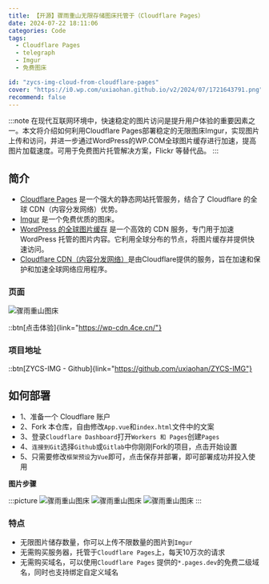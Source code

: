 ```yaml
---
title: 【开源】骤雨重山无限存储图床托管于（Cloudflare Pages）
date: 2024-07-22 18:11:06
categories: Code
tags:
  - Cloudflare Pages
  - telegraph
  - Imgur
  - 免费图床

id: "zycs-img-cloud-from-cloudflare-pages"
cover: "https://i0.wp.com/uxiaohan.github.io/v2/2024/07/1721643791.png"
recommend: false
---
```


:::note
在现代互联网环境中，快速稳定的图片访问是提升用户体验的重要因素之一。本文将介绍如何利用Cloudflare Pages部署稳定的无限图床Imgur，实现图片上传和访问，并进一步通过WordPress的WP.COM全球图片缓存进行加速，提高图片加载速度。可用于免费图片托管解决方案，Flickr 等替代品。
:::

## 简介

- [Cloudflare Pages](https://pages.cloudflare.com/) 是一个强大的静态网站托管服务，结合了 Cloudflare 的全球 CDN（内容分发网络）优势。
- [Imgur](https://imgur.com/) 是一个免费优质的图床。
- [WordPress 的全球图片缓存](https://01.wp.com/) 是一个高效的 CDN 服务，专门用于加速 WordPress 托管的图片内容。它利用全球分布的节点，将图片缓存并提供快速访问。
- [Cloudflare CDN（内容分发网络）](https://www.cloudflare.com/zh-cn/application-services/products/cdn/)是由Cloudflare提供的服务，旨在加速和保护和加速全球网络应用程序。

### 页面

![骤雨重山图床](https://i0.wp.com/uxiaohan.github.io/v2/2024/07/1721639712.png)

::btn[点击体验]{link="https://wp-cdn.4ce.cn/"}

### 项目地址

::btn[ZYCS-IMG - Github]{link="https://github.com/uxiaohan/ZYCS-IMG"}

## 如何部署

- 1、准备一个 Cloudflare 账户
- 2、Fork 本仓库，自由修改`App.vue`和`index.html`文件中的文案
- 3、登录`Cloudflare Dashboard`打开`Workers 和 Pages`创建`Pages`
- 4、`连接到Git`选择`Github`或`Gitlab`中你刚刚Fork的项目，点击开始设置
- 5、只需要修改`框架预设`为`Vue`即可，点击保存并部署，即可部署成功并投入使用

**图片步骤**

:::picture
![骤雨重山图床](https://i0.wp.com/uxiaohan.github.io/v2/2024/07/1721640641.png)
![骤雨重山图床](https://i0.wp.com/uxiaohan.github.io/v2/2024/07/1721640649.png)
![骤雨重山图床](https://i0.wp.com/uxiaohan.github.io/v2/2024/07/1721640656.png)
:::

### 特点

- 无限图片储存数量，你可以上传不限数量的图片到`Imgur`
- 无需购买服务器，托管于`Cloudflare Pages`上，每天10万次的请求
- 无需购买域名，可以使用`Cloudflare Pages` 提供的`*.pages.dev`的免费二级域名，同时也支持绑定自定义域名

